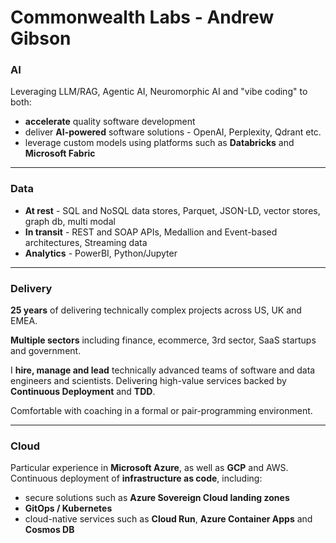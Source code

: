 # Commonwealth Labs - Andrew Gibson

### AI
Leveraging LLM/RAG, Agentic AI, Neuromorphic AI and "vibe coding" to both:
 - **accelerate** quality software development
 - deliver **AI-powered** software solutions - OpenAI, Perplexity, Qdrant etc.
 - leverage custom models using platforms such as **Databricks** and **Microsoft Fabric**

---

### Data
 - **At rest** - SQL and NoSQL data stores, Parquet, JSON-LD, vector stores, graph db, multi modal
 - **In transit** - REST and SOAP APIs, Medallion and Event-based architectures, Streaming data
 - **Analytics** - PowerBI, Python/Jupyter

---

### Delivery
**25 years** of delivering technically complex projects across US, UK and EMEA.

**Multiple sectors** including finance, ecommerce, 3rd sector, SaaS startups and government.

I **hire, manage and lead** technically advanced teams of software and data engineers and scientists. Delivering high-value services backed by **Continuous Deployment** and **TDD**.

Comfortable with coaching in a formal or pair-programming environment.

---

### Cloud
Particular experience in **Microsoft Azure**, as well as **GCP** and AWS. Continuous deployment of **infrastructure as code**, including:
 - secure solutions such as **Azure Sovereign Cloud landing zones**
 - **GitOps / Kubernetes**
 - cloud-native services such as **Cloud Run**, **Azure Container Apps** and **Cosmos DB**
